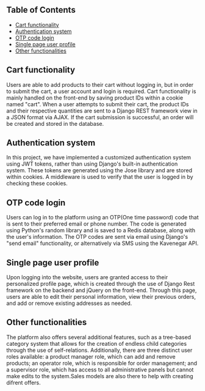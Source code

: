 ## Table of Contents

- [Cart functionality](#cart-functionality)
- [Authentication system](#authentication-system)
- [OTP code login](#otp-code-login)
- [Single page user profile](#single-page-user-profile)
- [Other functionalities](#other-functionalities)



## Cart functionality
Users are able to add products to their cart without logging in, but in order to submit the cart, a user account and login is required. Cart functionality is mainly handled on the front-end by saving product IDs within a cookie named "cart". When a user attempts to submit their cart, the product IDs and their respective quantities are sent to a Django REST framework view in a JSON format via AJAX. If the cart submission is successful, an order will be created and stored in the database.

## Authentication system
In this project, we have implemented a customized authentication system using JWT tokens, rather than using Django's built-in authentication system. These tokens are generated using the Jose library and are stored within cookies. A middleware is used to verify that the user is logged in by checking these cookies.

## OTP code login
Users can log in to the platform using an OTP(One time password) code that is sent to their preferred email or phone number. The code is generated using Python's random library and is saved to a Redis database, along with the user's information. The OTP codes are sent via email using Django's "send email" functionality, or alternatively via SMS using the Kavenegar API.

## Single page user profile
Upon logging into the website, users are granted access to their personalized profile page, which is created through the use of Django Rest framework on the backend and jQuery on the front-end. Through this page, users are able to edit their personal information, view their previous orders, and add or remove existing addresses as needed.

## Other functionalities

The platform also offers several additional features, such as a tree-based category system that allows for the creation of endless child categories through the use of self-relations. Additionally, there are three distinct user roles available: a product manager role, which can add and remove products; an operator role, which is responsible for order management; and a supervisor role, which has access to all administrative panels but cannot make edits to the system.Sales models are also there to help with creating difrent offers.